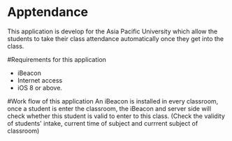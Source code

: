 # Apptendance
This application is develop for the Asia Pacific University which allow the students to take their class attendance automatically once they get into the class.

#Requirements for this application
- iBeacon
- Internet access
- iOS 8 or above.

#Work flow of this application
An iBeacon is installed in every classroom, once a student is enter the classroom, the iBeacon and server side will check whether this student is valid to enter to this class. (Check the validity of students' intake, current time of subject and currrent subject of classroom)

